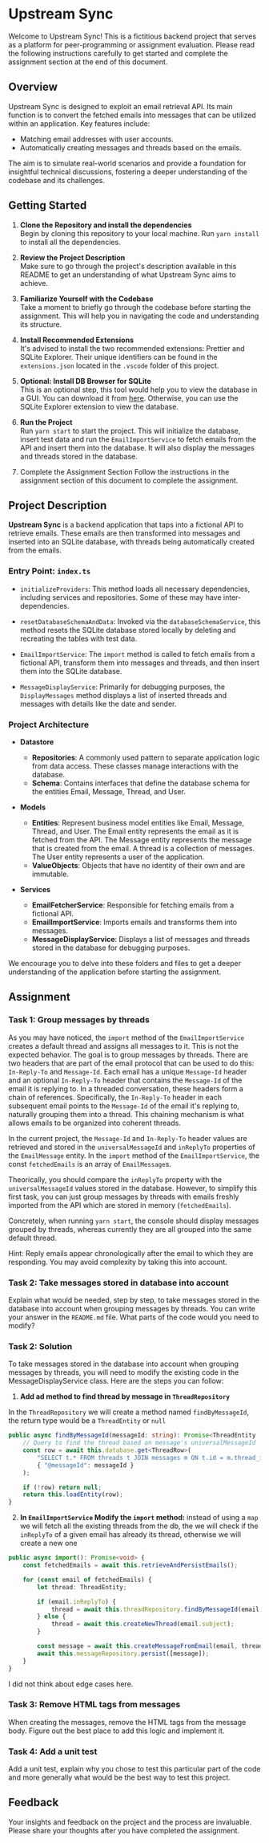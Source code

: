 # Upstream Sync

Welcome to Upstream Sync! This is a fictitious backend project that serves as a platform for peer-programming or assignment evaluation. Please read the following instructions carefully to get started and complete the assignment section at the end of this document.

## Overview

Upstream Sync is designed to exploit an email retrieval API. Its main function is to convert the fetched emails into messages that can be utilized within an application. Key features include:

- Matching email addresses with user accounts.
- Automatically creating messages and threads based on the emails.

The aim is to simulate real-world scenarios and provide a foundation for insightful technical discussions, fostering a deeper understanding of the codebase and its challenges.

## Getting Started

1. **Clone the Repository and install the dependencies**  
   Begin by cloning this repository to your local machine.
   Run `yarn install` to install all the dependencies.

2. **Review the Project Description**  
   Make sure to go through the project's description available in this README to get an understanding of what Upstream Sync aims to achieve.

3. **Familiarize Yourself with the Codebase**  
   Take a moment to briefly go through the codebase before starting the assignment. This will help you in navigating the code and understanding its structure.

4. **Install Recommended Extensions**  
   It's advised to install the two recommended extensions: Prettier and SQLite Explorer. Their unique identifiers can be found in the `extensions.json` located in the `.vscode` folder of this project.

5. **Optional: Install DB Browser for SQLite**  
   This is an optional step, this tool would help you to view the database in a GUI. You can download it from [here](https://sqlitebrowser.org/dl/). Otherwise, you can use the SQLite Explorer extension to view the database.

6. **Run the Project**  
   Run `yarn start` to start the project. This will initialize the database, insert test data and run the `EmailImportService` to fetch emails from the API and insert them into the database. It will also display the messages and threads stored in the database.

7. Complete the Assignment Section
   Follow the instructions in the assignment section of this document to complete the assignment.

## Project Description

**Upstream Sync** is a backend application that taps into a fictional API to retrieve emails. These emails are then transformed into messages and inserted into an SQLite database, with threads being automatically created from the emails.

### Entry Point: `index.ts`

- `initializeProviders`: This method loads all necessary dependencies, including services and repositories. Some of these may have inter-dependencies.

- `resetDatabaseSchemaAndData`: Invoked via the `databaseSchemaService`, this method resets the SQLite database stored locally by deleting and recreating the tables with test data.

- `EmailImportService`: The `import` method is called to fetch emails from a fictional API, transform them into messages and threads, and then insert them into the SQLite database.

- `MessageDisplayService`: Primarily for debugging purposes, the `DisplayMessages` method displays a list of inserted threads and messages with details like the date and sender.

### Project Architecture

- **Datastore**

  - **Repositories**: A commonly used pattern to separate application logic from data access. These classes manage interactions with the database.
  - **Schema**: Contains interfaces that define the database schema for the entities Email, Message, Thread, and User.

- **Models**

  - **Entities**: Represent business model entities like Email, Message, Thread, and User. The Email entity represents the email as it is fetched from the API. The Message entity represents the message that is created from the email. A thread is a collection of messages. The User entity represents a user of the application.
  - **ValueObjects**: Objects that have no identity of their own and are immutable.

- **Services**
  - **EmailFetcherService**: Responsible for fetching emails from a fictional API.
  - **EmailImportService**: Imports emails and transforms them into messages.
  - **MessageDisplayService**: Displays a list of messages and threads stored in the database for debugging purposes.

We encourage you to delve into these folders and files to get a deeper understanding of the application before starting the assignment.

## Assignment

### Task 1: Group messages by threads

As you may have noticed, the `import` method of the `EmailImportService` creates a default thread and assigns all messages to it. This is not the expected behavior. The goal is to group messages by threads. There are two headers that are part of the email protocol that can be used to do this: `In-Reply-To` and `Message-Id`. Each email has a unique `Message-Id` header and an optional `In-Reply-To` header that contains the `Message-Id` of the email it is replying to. In a threaded conversation, these headers form a chain of references. Specifically, the `In-Reply-To` header in each subsequent email points to the `Message-Id` of the email it's replying to, naturally grouping them into a thread. This chaining mechanism is what allows emails to be organized into coherent threads.

In the current project, the `Message-Id` and `In-Reply-To` header values are retrieved and stored in the `universalMessageId` and `inReplyTo` properties of the `EmailMessage` entity. In the `import` method of the `EmailImportService`, the const `fetchedEmails` is an array of `EmailMessage`s.

Theorically, you should compare the `inReplyTo` property with the `universalMessageId` values stored in the database. However, to simplify this first task, you can just group messages by threads with emails freshly imported from the API which are stored in memory (`fetchedEmails`).

Concretely, when running `yarn start`, the console should display messages grouped by threads, whereas currently they are all grouped into the same default thread.

Hint: Reply emails appear chronologically after the email to which they are responding. You may avoid complexity by taking this into account.

### Task 2: Take messages stored in database into account

Explain what would be needed, step by step, to take messages stored in the database into account when grouping messages by threads. You can write your answer in the `README.md` file. What parts of the code would you need to modify?

### Task 2: Solution

To take messages stored in the database into account when grouping messages by threads, you will need to modify the existing code in the MessageDisplayService class. Here are the steps you can follow:
1. **Add ad method to find thread by message in `ThreadRepository`**

In the `ThreadRepository` we will create a method named `findByMessageId`, the return type would be a `ThreadEntity` or `null`
```typescript
public async findByMessageId(messageId: string): Promise<ThreadEntity | null> {
    // Query to find the thread based on message's universalMessageId
    const row = await this.database.get<ThreadRow>(
        "SELECT t.* FROM threads t JOIN messages m ON t.id = m.thread_id JOIN emails e ON m.email_id = e.id WHERE e.universal_message_id = @messageId",
        { "@messageId": messageId }
    );

    if (!row) return null;
    return this.loadEntity(row);
}
```

2. **In `EmailImportService` Modify the `import` method:**
instead of using a `map` we will fetch all the existing threads from the db, the we will check if the `inReplyTo` of a given email has already its thread, otherwise we will create a new one

```typescript
public async import(): Promise<void> {
    const fetchedEmails = await this.retrieveAndPersistEmails();

    for (const email of fetchedEmails) {
        let thread: ThreadEntity;

        if (email.inReplyTo) {
            thread = await this.threadRepository.findByMessageId(email.inReplyTo.email.value) ?? await this.createNewThread(email.subject);
        } else {
            thread = await this.createNewThread(email.subject);
        }

        const message = await this.createMessageFromEmail(email, thread);
        await this.messageRepository.persist([message]);
    }
}
```
I did not think about edge cases here.

### Task 3: Remove HTML tags from messages

When creating the messages, remove the HTML tags from the message body. Figure out the best place to add this logic and implement it.

### Task 4: Add a unit test

Add a unit test, explain why you chose to test this particular part of the code and more generally what would be the best way to test this project.

## Feedback

Your insights and feedback on the project and the process are invaluable. Please share your thoughts after you have completed the assignment.
